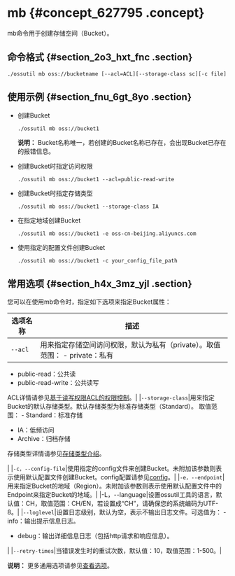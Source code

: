 # mb {#concept_627795 .concept}

mb命令用于创建存储空间（Bucket）。

## 命令格式 {#section_2o3_hxt_fnc .section}

``` {#codeblock_4nu_pje_q4q}
./ossutil mb oss://bucketname [--acl=ACL][--storage-class sc][-c file]
```

## 使用示例 {#section_fnu_6gt_8yo .section}

-   创建Bucket

    ``` {#codeblock_wc9_0zm_uef}
    ./ossutil mb oss://bucket1
    ```

    **说明：** Bucket名称唯一，若创建的Bucket名称已存在，会出现Bucket已存在的报错信息。

-   创建Bucket时指定访问权限

    ``` {#codeblock_lrx_lko_835}
    ./ossutil mb oss://bucket1 --acl=public-read-write
    ```

-   创建Bucket时指定存储类型

    ``` {#codeblock_qsq_wlk_e1o}
    ./ossutil mb oss://bucket1 --storage-class IA
    ```

-   在指定地域创建Bucket

    ``` {#codeblock_nmt_vrx_vvy}
    ./ossutil mb oss://bucket1 -e oss-cn-beijing.aliyuncs.com
    ```

-   使用指定的配置文件创建Bucket

    ``` {#codeblock_7zd_cqh_kow}
    ./ossutil mb oss://bucket1 -c your_config_file_path
    ```


## 常用选项 {#section_h4x_3mz_yjl .section}

您可以在使用mb命令时，指定如下选项来指定Bucket属性：

|选项名称|描述|
|----|--|
|`--acl`|用来指定存储空间访问权限，默认为私有（private）。取值范围： -   private：私有
-   public-read：公共读
-   public-read-write：公共读写

 ACL详情请参见[基于读写权限ACL的权限控制](../../../../cn.zh-CN/开发指南/权限控制/基于读写权限ACL的权限控制.md#)。|
|`--storage-class`|用来指定Bucket的默认存储类型。默认存储类型为标准存储类型（Standard）。 取值范围： -   Standard：标准存储
-   IA：低频访问
-   Archive：归档存储

 存储类型详情请参见[存储类型介绍](../../../../cn.zh-CN/开发指南/存储类型/存储类型介绍.md#)。

 |
|`-c，--config-file`|使用指定的config文件来创建Bucket。未附加该参数则表示使用默认配置文件创建Bucket。config配置请参见[config](cn.zh-CN/ossutil多版本文档/常用命令/config.md#)。|
|`-e，--endpoint`|用来指定Bucket的地域（Region）。未附加该参数则表示使用默认配置文件中的Endpoint来指定Bucket的地域。|
|-L，--language|设置ossutil工具的语言，默认值：CH，取值范围：CH/EN，若设置成“CH”，请确保您的系统编码为UTF-8。|
|`--loglevel`|设置日志级别，默认为空，表示不输出日志文件。可选值为： -   info：输出提示信息日志。
-   debug：输出详细信息日志（包括http请求和响应信息）。

 |
|`--retry-times`|当错误发生时的重试次数，默认值：10，取值范围：1-500。|

**说明：** 更多通用选项请参见[查看选项](cn.zh-CN/ossutil多版本文档/查看选项.md#)。


